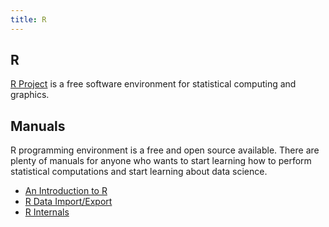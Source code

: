 ```yaml
---
title: R
---
```

## R

<a href='https://www.r-project.org/' rel='nofollow'>R Project</a> is a free software environment for statistical computing and graphics. 

## Manuals
R programming environment is a free and open source available. There are plenty of manuals for anyone who wants to start learning how to perform statistical computations 
and start learning about data science.

 * <a href='https://cran.r-project.org/doc/manuals/r-release/R-intro.html' rel='nofollow'>An Introduction to R </a>
 * <a href='https://cran.r-project.org/doc/manuals/r-release/R-data.html' rel='nofollow'>R Data Import/Export</a>
 * <a href='https://cran.r-project.org/doc/manuals/r-release/R-ints.html' rel='nofollow'>R Internals</a>
